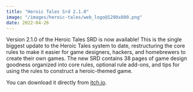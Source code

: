 ```yaml
---
title: "Heroic Tales Srd 2.1.0"
image: "/images/heroic-tales/web_logo@1200x800.png"
date: 2022-04-26
---
```


Version 2.1.0 of the Heroic Tales SRD is now available! This is the single biggest update to the Heroic Tales system to date, restructuring the core rules to make it easier for game designers, hackers, and homebrewers to create their own games. The new SRD contains 38 pages of game design goodness organized into core rules, optional rule add-ons, and tips for using the rules to construct a heroic-themed game.

You can download it directly from [itch.io](https://carpedavid.itch.io/heroic-tales).
